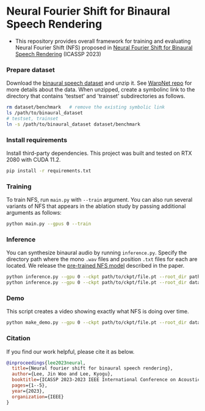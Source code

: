 # Neural Fourier Shift for Binaural Speech Rendering
- This repository provides overall framework for training and evaluating Neural Fourier Shift (NFS) proposed in [Neural Fourier Shift for Binaural Speech Rendering](https://arxiv.org/abs/2211.00878) (ICASSP 2023)

### Prepare dataset

Download the [binaural speech dataset](https://github.com/facebookresearch/BinauralSpeechSynthesis/releases/tag/v1.0) and unzip it. See [WarpNet repo](https://github.com/facebookresearch/BinauralSpeechSynthesis#dataset) for more details about the data. When unzipped, create a symbolinc link to the directory that contains 'testset' and 'trainset' subdirectories as follows.

```bash
rm dataset/benchmark   # remove the existing symbolic link
ls /path/to/binaural_dataset
# testset, trainset
ln -s /path/to/binaural_dataset dataset/benchmark
```

### Install requirements

Install third-party dependencies. This project was built and tested on RTX 2080 with CUDA 11.2.

```bash
pip install -r requirements.txt
```


### Training

To train NFS, run `main.py` with `--train` argument. You can also run several variants of NFS that appears in the ablation study by passing additional arguments as follows:

```bash
python main.py --gpus 0 --train
```

### Inference

You can synthesize binaural audio by running `inference.py`. Specify the directory path where the mono `.wav` files and position `.txt` files for each are located. We release the [pre-trained NFS model](https://github.com/jin-woo-lee/nfs-binaural/releases/tag/v1.0.0) described in the paper.

```bash
python inference.py --gpu 0 --ckpt path/to/ckpt/file.pt --root_dir path/to/load/dir --save_dir path/to/save/dir
python inference.py --gpu 0 --ckpt path/to/ckpt/file.pt --root_dir dataset/benchmark/testset  --save_dir ./benchmark_eval --is_eval_set
```

### Demo

This script creates a video showing exactly what NFS is doing over time.

```bash
python make_demo.py --gpu 0 --ckpt path/to/ckpt/file.pt --root_dir dataset/benchmark/testset --is_eval_set --save_dir ./demo
```

### Citation

If you find our work helpful, please cite it as below.

```bib
@inproceedings{lee2023neural,
  title={Neural fourier shift for binaural speech rendering},
  author={Lee, Jin Woo and Lee, Kyogu},
  booktitle={ICASSP 2023-2023 IEEE International Conference on Acoustics, Speech and Signal Processing (ICASSP)},
  pages={1--5},
  year={2023},
  organization={IEEE}
}
```

